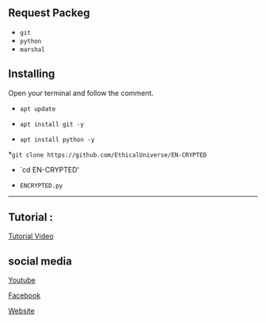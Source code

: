 ## Request Packeg
* `git`
* `python`
* `marshal`

## Installing
Open your terminal and follow the comment.

* `apt update`

* `apt install git -y`

* `apt install python -y`

*`git clone https://github.com/EthicalUniverse/EN-CRYPTED`

* `cd EN-CRYPTED'

*  `ENCRYPTED.py`


------------------------------------------------------------------------

## Tutorial :
<p>
  <a href="https://youtube.com/@Ethical_Universe">Tutorial Video</a>
  </p>


## social media
<p>
  <a href="https://youtube.com/@Ethical_Universe">Youtube</a>
  </p>

  <p>
  <a href="https://www.facebook.com/EthicalUniversebd">Facebook</a>
  </p>

<p>
  <a href="https://ethacaluniverse.blogspot.com">Website</a>
  </p>
